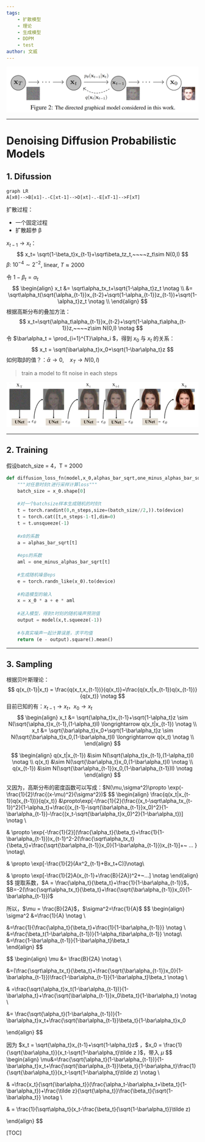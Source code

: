 ```yaml
---
tags:
    - 扩散模型
    - 理论
    - 生成模型
    - DDPM
    - test
author: 文威
---
```


![](https://raw.githubusercontent.com/Overmind7/images/main/image-20230321173046650.png)

-------------------------

# Denoising Diffusion Probabilistic Models



## 1. Difussion

```mermaid
graph LR
A[x0]-->B[x1]-.-C[xt-1]-->D[xt]-.-E[xT-1]-->F[xT]
```

扩散过程：

- 一个固定过程
- 扩散超参 β

$x_{t-1}\rightarrow x_t$：
$$
x_t= \sqrt{1-\beta_t}x_{t-1}+\sqrt\beta_tz_t,~~~~z_t\sim N(0,I)
$$
$\beta:~10^{-4}\sim2^{-2}$, linear,  $T\approx 2000$

令 $1-\beta_t = \alpha_t$
$$
\begin{align}
x_t &= \sqrt\alpha_tx_t+\sqrt{1-\alpha_t}z_t \notag \\
    &= \sqrt\alpha_t(\sqrt{\alpha_{t-1}}x_{t-2}+\sqrt{1-\alpha_{t-1}}z_{t-1})+\sqrt{1-\alpha_t}z_t \notag \\
\end{align}
$$
根据高斯分布的叠加方法：
$$
x_t=\sqrt{\alpha_t\alpha_{t-1}}x_{t-2}+\sqrt{1-\alpha_t\alpha_{t-1}}z,~~~~z\sim N(0,I) \notag
$$
令 $\bar\alpha_t =  \prod_{i=1}^{T}\alpha_i  $，得到 $x_0$ 与 $x_t$ 的关系：
$$
x_t = \sqrt{\bar\alpha_t}x_0+\sqrt{1-\bar\alpha_t}z
$$
如何取β的值？：$\bar\alpha\rightarrow0,~~~~x_T\rightarrow N(0,I)$

> train a  model to fit noise in each steps

![](https://raw.githubusercontent.com/Overmind7/images/main/image-20230321172532210.png)

-------------------

## 2. Training

假设batch_size = 4，T = 2000



```python
def diffusion_loss_fn(model,x_0,alphas_bar_sqrt,one_minus_alphas_bar_sqrt,n_steps):
    """对任意时刻t进行采样计算loss"""
    batch_size = x_0.shape[0]
    
    #对一个batchsize样本生成随机的时刻t
    t = torch.randint(0,n_steps,size=(batch_size//2,)).to(device)
    t = torch.cat([t,n_steps-1-t],dim=0)
    t = t.unsqueeze(-1)
    
    #x0的系数
    a = alphas_bar_sqrt[t]
    
    #eps的系数
    aml = one_minus_alphas_bar_sqrt[t]
    
    #生成随机噪音eps
    e = torch.randn_like(x_0).to(device)
    
    #构造模型的输入
    x = x_0 * a + e * aml
    
    #送入模型，得到t时刻的随机噪声预测值
    output = model(x,t.squeeze(-1))
    
    #与真实噪声一起计算误差，求平均值
    return (e - output).square().mean()
```





-------------------

## 3. Sampling

根据贝叶斯理论：
$$
q(x_{t-1}|x_t) = \frac{q(x_t,x_{t-1})}{q(x_t)}=\frac{q(x_t|x_{t-1})q(x_{t-1})}{q(x_t)} \notag
$$
目前已知的有：$x_{t-1}\rightarrow x_t$，$x_0 \rightarrow x_t$
$$
\begin{align}
x_t &= \sqrt{\alpha_t}x_{t-1}+\sqrt{1-\alpha_t}z \sim N(\sqrt{\alpha_t}x_{t-1},(1-\alpha_t)I) \longrightarrow q(x_t|x_{t-1})
\notag \\
x_t &= \sqrt{\bar\alpha_t}x_0+\sqrt{1-\bar\alpha_t}z \sim N(\sqrt{\bar\alpha_t}x_0,(1-\bar\alpha_t)I) \longrightarrow q(x_t)
\notag \\
\end{align}
$$

$$
\begin{align}
q(x_t|x_{t-1}) &\sim N(\sqrt{\alpha_t}x_{t-1},(1-\alpha_t)I) \notag \\
q(x_t) &\sim N(\sqrt{\bar\alpha_t}x_0,(1-\bar\alpha_t)I) \notag \\
q(x_{t-1}) &\sim N(\sqrt{\bar\alpha_{t-1}}x_0,(1-\bar\alpha_{t-1})I) \notag
\end{align}
$$

又因为，高斯分布的密度函数可以写成：$N(\mu,\sigma^2)\propto \exp(-\frac{1}{2}\frac{(x-\mu)^2}{\sigma^2})$
$$
\begin{align}
\frac{q(x_t|x_{t-1})q(x_{t-1})}{q(x_t)} &\propto\exp[-\frac{1}{2}(\frac{(x_t-\sqrt\alpha_tx_{t-1})^2}{1-\alpha_t}+\frac{(x_{t-1}-\sqrt{\bar\alpha_{t-1}}x_0)^2}{1-\bar\alpha_{t-1}}-\frac{(x_t-\sqrt{\bar\alpha_t}x_0)^2}{1-\bar\alpha_t})] \notag \\

& \propto \exp\{-\frac{1}{2}[(\frac{\alpha_t}{\beta_t}+\frac{1}{1-\bar\alpha_{t-1}})x_{t-1}^2-2(\frac{\sqrt\alpha_tx_t}{\beta_t}+\frac{\sqrt{\bar\alpha_{t-1}}x_0}{1-\bar\alpha_{t-1}})x_{t-1}]+~ ...    \}  \notag\\

& \propto \exp[-\frac{1}{2}(Ax^2_{t-1}+Bx_t+C)]\notag\\

& \propto \exp[-\frac{1}{2}A(x_{t-1}+\frac{B}{2A})^2+~...] \notag
\end{align}
$$
提取系数，$A = \frac{\alpha_t}{\beta_t}+\frac{1}{1-\bar\alpha_{t-1}}$，$B=-2(\frac{\sqrt\alpha_tx_t}{\beta_t}+\frac{\sqrt{\bar\alpha_{t-1}}x_0}{1-\bar\alpha_{t-1}})$



所以，$\mu = \frac{B}{2A}$，$\sigma^2=\frac{1}{A}$
$$
\begin{align}
\sigma^2 &=\frac{1}{A} \notag \\

&=\frac{1}{\frac{\alpha_t}{\beta_t}+\frac{1}{1-\bar\alpha_{t-1}}} \notag \\
&=\frac{\beta_t(1-\bar\alpha_{t-1})}{1-\alpha_t\bar\alpha_{t-1}} \notag\\
&=\frac{1-\bar\alpha_{t-1}}{1-\bar\alpha_t}\beta_t  
\end{align}
$$

$$
\begin{align}
\mu &= \frac{B}{2A} \notag \\

&=(\frac{\sqrt\alpha_tx_t}{\beta_t}+\frac{\sqrt{\bar\alpha_{t-1}}x_0}{1-\bar\alpha_{t-1}})\frac{1-\bar\alpha_{t-1}}{1-\bar\alpha_t}\beta_t  \notag \\

& =\frac{\sqrt{\alpha_t}x_t(1-\bar\alpha_{t-1})}{1-\bar\alpha_t}+\frac{\sqrt{\bar\alpha_{t-1}}x_0\beta_t}{1-\bar\alpha_t} \notag \\

&= \frac{\sqrt{\alpha_t}(1-\bar\alpha_{t-1})}{1-\bar\alpha_t}x_t+\frac{\sqrt{\bar\alpha_{t-1}}\beta_t}{1-\bar\alpha_t}x_0

\end{align}
$$

因为 $x_t = \sqrt{\alpha_t}x_{t-1}+\sqrt{1-\alpha_t}z$ ，$x_0 = \frac{1}{\sqrt{\bar\alpha_t}}(x_t-\sqrt{1-\bar\alpha_t}\tilde z )$，带入 $\mu$
$$
\begin{align}
\mu&=\frac{\sqrt{\alpha_t}(1-\bar\alpha_{t-1})}{1-\bar\alpha_t}x_t+\frac{\sqrt{\bar\alpha_{t-1}}\beta_t}{1-\bar\alpha_t}\frac{1}{\sqrt{\bar\alpha_t}}(x_t-\sqrt{1-\bar\alpha_t}\tilde z) \notag \\

& =\frac{x_t}{\sqrt{\bar\alpha_t}}(\frac{\alpha_t-\bar\alpha_t+\beta_t}{1-\bar\alpha_t})+\frac{\tilde z}{\sqrt{\alpha_t}}\frac{\beta_t}{\sqrt{1-\bar\alpha_t}} \notag \\

& = \frac{1}{\sqrt\alpha_t}(x_t-\frac{\beta_t}{\sqrt{1-\bar\alpha_t}}\tilde z)

\end{align}
$$


[TOC]
